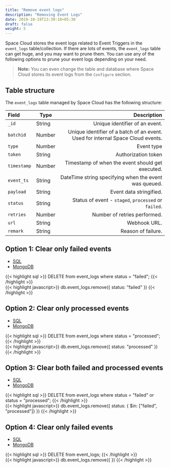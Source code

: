 ```yaml
---
title: "Remove event logs"
description: "Removing Event Logs"
date: 2019-10-19T13:39:18+05:30
draft: false
weight: 5
---
```


Space Cloud stores the event logs related to Event Triggers in the `event_logs` table/collection. If there are lots of events, the `event_logs` table can get huge, and you may want to prune them. You can use any of the following options to prune your event logs depending on your need.

> **Note:** You can even change the table and database where Space Cloud stores its event logs from the `Configure` section.

## Table structure

The `event_logs` table managed by Space Cloud has the following structure:

| Field             | Type   |                                                                     Description |
|:------------------|--------|--------------------------------------------------------------------------------:|
| `_id`             | String |                                                  Unique identifier of an event. |
| `batchid`         | Number | Unique identifier of a batch of an event. Used for internal Space Cloud events. |
| `type`            | Number |                                                                      Event type |
| `token`           | String |                                                             Authorization token |
| `timestamp`       | Number |                                Timestamp of when the event should get executed. |
| `event_ts`        | String |                           DateTime string specifying when the event was queued. |
| `payload`         | String |                                                         Event data stringified. |
| `status`          | String |                            Status of event - `staged`, `processed` or `failed`. |
| `retries`         | Number |                                                    Number of retries performed. |
| `url`             | String |                                                                    Webhook URL. |
| `remark`          | String |                                                              Reason of failure. |

## Option 1: Clear only failed events

<div class="row tabs-wrapper">
  <div class="col s12" style="padding:0">
    <ul class="tabs">
      <li class="tab col s2"><a class="active" href="#option1-sql">SQL</a></li>
      <li class="tab col s2"><a href="#option1-mongo">MongoDB</a></li>
    </ul>
  </div>
  <div id="option1-sql" class="col s12" style="padding:0">
{{< highlight sql >}}
DELETE from event_logs where status = "failed";
{{< /highlight >}}   
  </div>
  <div id="option1-mongo" class="col s12" style="padding:0">
{{< highlight javascript>}}
db.event_logs.remove({ status: "failed" })
{{< /highlight >}}  
  </div>
</div>

## Option 2: Clear only processed events

<div class="row tabs-wrapper">
  <div class="col s12" style="padding:0">
    <ul class="tabs">
      <li class="tab col s2"><a class="active" href="#option2-sql">SQL</a></li>
      <li class="tab col s2"><a href="#option2-mongo">MongoDB</a></li>
    </ul>
  </div>
  <div id="option2-sql" class="col s12" style="padding:0">
{{< highlight sql >}}
DELETE from event_logs where status = "processed";
{{< /highlight >}}   
  </div>
  <div id="option2-mongo" class="col s12" style="padding:0">
{{< highlight javascript>}}
db.event_logs.remove({ status: "processed" })
{{< /highlight >}}  
  </div>
</div>

## Option 3: Clear both failed and processed events

<div class="row tabs-wrapper">
  <div class="col s12" style="padding:0">
    <ul class="tabs">
      <li class="tab col s2"><a class="active" href="#option3-sql">SQL</a></li>
      <li class="tab col s2"><a href="#option3-mongo">MongoDB</a></li>
    </ul>
  </div>
  <div id="option3-sql" class="col s12" style="padding:0">
{{< highlight sql >}}
DELETE from event_logs where status = "failed" or status = "processed";
{{< /highlight >}}   
  </div>
  <div id="option3-mongo" class="col s12" style="padding:0">
{{< highlight javascript>}}
db.event_logs.remove({ status: { $in: ["failed", "processed"]} })
{{< /highlight >}}  
  </div>
</div>

## Option 4: Clear only failed events

<div class="row tabs-wrapper">
  <div class="col s12" style="padding:0">
    <ul class="tabs">
      <li class="tab col s2"><a class="active" href="#option4-sql">SQL</a></li>
      <li class="tab col s2"><a href="#option4-mongo">MongoDB</a></li>
    </ul>
  </div>
  <div id="option4-sql" class="col s12" style="padding:0">
{{< highlight sql >}}
DELETE from event_logs;
{{< /highlight >}}   
  </div>
  <div id="option4-mongo" class="col s12" style="padding:0">
{{< highlight javascript>}}
db.event_logs.remove({ })
{{< /highlight >}}  
  </div>
</div>
